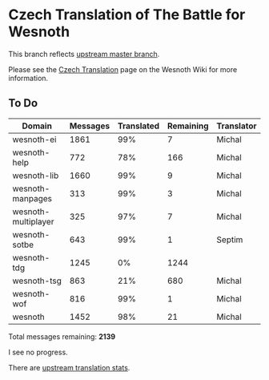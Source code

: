 # Czech Translation of The Battle for Wesnoth

This branch reflects [upstream master branch](https://github.com/wesnoth/wesnoth/tree/master).

Please see the [Czech Translation](https://wiki.wesnoth.org/CzechTranslation) page on the Wesnoth Wiki for more information.

## To Do

Domain | Messages | Translated | Remaining | Translator
------ | -------- | ---------- | --------- | ----------
wesnoth-ei | 1861 | 99% | 7 | Michal
wesnoth-help | 772 | 78% | 166 | Michal
wesnoth-lib | 1660 | 99% | 9 | Michal
wesnoth-manpages | 313 | 99% | 3 | Michal
wesnoth-multiplayer | 325 | 97% | 7 | Michal
wesnoth-sotbe | 643 | 99% | 1 | Septim
wesnoth-tdg | 1245 | 0% | 1244 |
wesnoth-tsg | 863 | 21% | 680 | Michal
wesnoth-wof | 816 | 99% | 1 | Michal
wesnoth | 1452 | 98% | 21 | Michal

Total messages remaining: **2139**

I see no progress.

There are [upstream translation stats](https://www.wesnoth.org/gettext/?view=langs&version=master&lang=cs).
